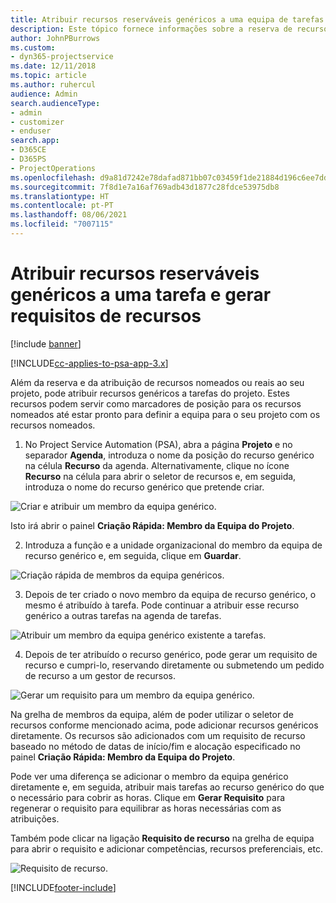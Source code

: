 ```yaml
---
title: Atribuir recursos reserváveis genéricos a uma equipa de tarefas e projetos
description: Este tópico fornece informações sobre a reserva de recursos genéricos para equipas de tarefas e projetos.
author: JohnPBurrows
ms.custom:
- dyn365-projectservice
ms.date: 12/11/2018
ms.topic: article
ms.author: ruhercul
audience: Admin
search.audienceType:
- admin
- customizer
- enduser
search.app:
- D365CE
- D365PS
- ProjectOperations
ms.openlocfilehash: d9a81d7242e78dafad871bb07c03459f1de21884d196c6ee7dd9619b2c410404
ms.sourcegitcommit: 7f8d1e7a16af769adb43d1877c28fdce53975db8
ms.translationtype: HT
ms.contentlocale: pt-PT
ms.lasthandoff: 08/06/2021
ms.locfileid: "7007115"
---
```

# <a name="assign-generic-bookable-resources-to-a-task-and-generate-resource-requirements"></a>Atribuir recursos reserváveis genéricos a uma tarefa e gerar requisitos de recursos 

[!include [banner](../includes/psa-now-project-operations.md)]

[!INCLUDE[cc-applies-to-psa-app-3.x](../includes/cc-applies-to-psa-app-3x.md)]

Além da reserva e da atribuição de recursos nomeados ou reais ao seu projeto, pode atribuir recursos genéricos a tarefas do projeto. Estes recursos podem servir como marcadores de posição para os recursos nomeados até estar pronto para definir a equipa para o seu projeto com os recursos nomeados. 

1. No Project Service Automation (PSA), abra a página **Projeto** e no separador **Agenda**, introduza o nome da posição do recurso genérico na célula **Recurso** da agenda. Alternativamente, clique no ícone **Recurso** na célula para abrir o seletor de recursos e, em seguida, introduza o nome do recurso genérico que pretende criar.

![Criar e atribuir um membro da equipa genérico.](media/RM-how-to-9.png)

Isto irá abrir o painel **Criação Rápida: Membro da Equipa do Projeto**. 

2. Introduza a função e a unidade organizacional do membro da equipa de recurso genérico e, em seguida, clique em **Guardar**.

![Criação rápida de membros da equipa genéricos.](media/RM-how-to-10.png)

3. Depois de ter criado o novo membro da equipa de recurso genérico, o mesmo é atribuído à tarefa. Pode continuar a atribuir esse recurso genérico a outras tarefas na agenda de tarefas.

![Atribuir um membro da equipa genérico existente a tarefas.](media/RM-how-to-11.png)

4. Depois de ter atribuído o recurso genérico, pode gerar um requisito de recurso e cumpri-lo, reservando diretamente ou submetendo um pedido de recurso a um gestor de recursos.

![Gerar um requisito para um membro da equipa genérico.](media/RM-how-to-12.png)

Na grelha de membros da equipa, além de poder utilizar o seletor de recursos conforme mencionado acima, pode adicionar recursos genéricos diretamente. Os recursos são adicionados com um requisito de recurso baseado no método de datas de início/fim e alocação especificado no painel **Criação Rápida: Membro da Equipa do Projeto**.

Pode ver uma diferença se adicionar o membro da equipa genérico diretamente e, em seguida, atribuir mais tarefas ao recurso genérico do que o necessário para cobrir as horas. Clique em **Gerar Requisito** para regenerar o requisito para equilibrar as horas necessárias com as atribuições.

Também pode clicar na ligação **Requisito de recurso** na grelha de equipa para abrir o requisito e adicionar competências, recursos preferenciais, etc.

![Requisito de recurso.](media/RM-how-to-13.png)



[!INCLUDE[footer-include](../includes/footer-banner.md)]